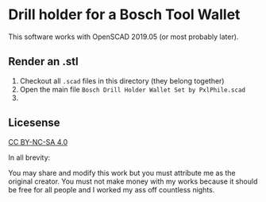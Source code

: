 # Drill holder for a Bosch Tool Wallet

This software works with OpenSCAD 2019.05 (or most probably later).

## Render an .stl
1. Checkout all `.scad` files in this directory (they belong together)
1. Open the main file `Bosch Drill Holder Wallet Set by PxlPhile.scad`
1. 

## Licesense

[CC BY-NC-SA 4.0](LICENSE.txt)

In all brevity:

You may share and modify this work but you must attribute me as the original
creator. You must not make money with my works because it should be free for
all people and I worked my ass off countless nights.
